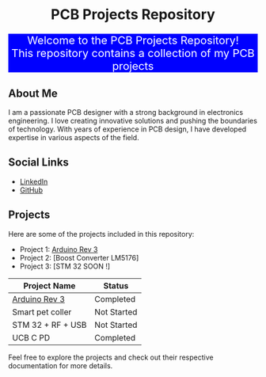 <h1 align="center">PCB Projects Repository</h1>
<p style="background-color:blue; color:white;font-size:22px;" align="center">
Welcome to the PCB Projects Repository!<br>
This repository contains a collection of my PCB projects
</p>

## About Me

I am a passionate PCB designer with a strong background in electronics engineering. I love creating innovative solutions and pushing the boundaries of technology. With years of experience in PCB design, I have developed expertise in various aspects of the field.

## Social Links



- [LinkedIn](https://www.linkedin.com/in/nabil-youssef-557884219/)
- [GitHub](https://github.com/nabilyoussef)

## Projects

Here are some of the projects included in this repository:

- Project 1: [Arduino Rev 3](arduinorev3/README.md)
- Project 2: [Boost Converter LM5176]
- Project 3: [STM 32 SOON !]




| Project Name              | Status      |
|---------------------------|-------------|
| [Arduino Rev 3](arduinorev3/README.md) | Completed   |
| Smart pet coller          | Not Started |
| STM 32 + RF + USB         | Not Started |
| UCB C PD                  | Completed   |

Feel free to explore the projects and check out their respective documentation for more details.
